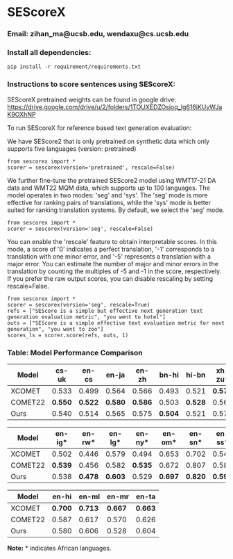 <h1>SEScoreX</h1>

<h3>Email: zihan_ma@ucsb.edu, wendaxu@cs.ucsb.edu</h3>

<h3>Install all dependencies:</h3>

````
pip install -r requirement/requirements.txt
````

<h3>Instructions to score sentences using SEScoreX:</h3>

SEScoreX pretrained weights can be found in google drive: https://drive.google.com/drive/u/2/folders/1TOUXEDZOsjoq_lg616iKUyWJaK9OXhNP


To run SEScoreX for reference based text generation evaluation:


We have SEScore2 that is only pretrained on synthetic data which only supports five languages (version: pretrained)
````
from sescorex import *
scorer = sescorex(version='pretrained', rescale=False)
````


We further fine-tune the pretrained SEScore2 model using WMT17-21 DA data and WMT22 MQM data, which supports up to 100 languages. The model operates in two modes: 'seg' and 'sys'. The 'seg' mode is more effective for ranking pairs of translations, while the 'sys' mode is better suited for ranking translation systems. By default, we select the 'seg' mode.
````
from sescorex import *
scorer = sescorex(version='seg', rescale=False)
````


You can enable the 'rescale' feature to obtain interpretable scores. In this mode, a score of '0' indicates a perfect translation, '-1' corresponds to a translation with one minor error, and '-5' represents a translation with a major error. You can estimate the number of major and minor errors in the translation by counting the multiples of -5 and -1 in the score, respectively. If you prefer the raw output scores, you can disable rescaling by setting rescale=False.
````
from sescorex import *
scorer = sescorex(version='seg', rescale=True)
refs = ["SEScore is a simple but effective next generation text generation evaluation metric", "you went to hotel"]
outs = ["SEScore is a simple effective text evaluation metric for next generation", "you went to zoo"]
scores_ls = scorer.score(refs, outs, 1)
````


### Table: Model Performance Comparison

| Model   | cs-uk | en-cs | en-ja | en-zh | bn-hi | hi-bn | xh-zu* | zu-xh* | en-hr | en-uk | en-af* | en-am* | en-ha* |
|---------|-------|-------|-------|-------|-------|-------|--------|--------|-------|-------|--------|--------|--------|
| XCOMET  | 0.533 | 0.499 | 0.564 | 0.566 | 0.493 | 0.521 | **0.573** | 0.623  | 0.512 | 0.493 | **0.550** | 0.568  | 0.662  |
| COMET22 | **0.550** | **0.522** | **0.580** | **0.586** | 0.503 | **0.528** | 0.564  | 0.657  | **0.551** | **0.540** | 0.548  | 0.570  | **0.693** |
| Ours    | 0.540 | 0.514 | 0.565 | 0.575 | **0.504** | 0.521 | 0.572  | **0.658** | 0.537 | 0.524 | 0.535  | **0.570** | 0.663  |


| Model   | en-ig* | en-rw* | en-lg* | en-ny* | en-om* | en-sn* | en-ss* | en-sw* | en-tn* | en-xh* | en-yo* | en-zu* | en-gu |
|---------|--------|--------|--------|--------|--------|--------|--------|--------|--------|--------|--------|--------|-------|
| XCOMET  | 0.502  | 0.446  | 0.579  | 0.494  | 0.653  | 0.702  | 0.548  | 0.650  | 0.479  | 0.633  | 0.541  | 0.551  | **0.694** |
| COMET22 | **0.539** | 0.456  | 0.582  | **0.535** | 0.672  | 0.807  | 0.580  | **0.679** | **0.605** | 0.692  | 0.575  | 0.589  | 0.596 |
| Ours    | 0.538  | **0.478** | **0.603** | 0.529  | **0.697** | **0.820** | **0.598** | 0.674  | 0.585  | **0.702** | **0.591** | **0.597** | 0.607 |

| Model   | en-hi | en-ml | en-mr | en-ta |
|---------|-------|-------|-------|-------|
| XCOMET  | **0.700** | **0.713** | **0.667** | **0.663** |
| COMET22 | 0.587  | 0.617  | 0.570  | 0.626  |
| Ours    | 0.580  | 0.606  | 0.528  | 0.604  |

**Note:** * indicates African languages.
